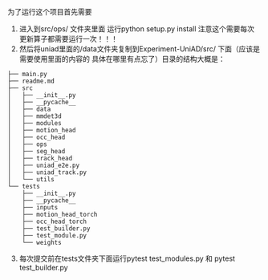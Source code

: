 为了运行这个项目首先需要
1. 进入到src/ops/ 文件夹里面 运行python setup.py install 注意这个需要每次更新算子都需要运行一次！！！
2. 然后将uniad里面的/data文件夹复制到Experiment-UniAD/src/ 下面（应该是需要使用里面的内容的 具体在哪里有点忘了）目录的结构大概是：
```
├── main.py
├── readme.md
├── src
│   ├── __init__.py
│   ├── __pycache__
│   ├── data
│   ├── mmdet3d
│   ├── modules
│   ├── motion_head
│   ├── occ_head
│   ├── ops
│   ├── seg_head
│   ├── track_head
│   ├── uniad_e2e.py
│   ├── uniad_track.py
│   └── utils
└── tests
    ├── __init__.py
    ├── __pycache__
    ├── inputs
    ├── motion_head_torch
    ├── occ_head_torch
    ├── test_builder.py
    ├── test_module.py
    └── weights
```
3. 每次提交前在tests文件夹下面运行pytest test_modules.py 和 pytest test_builder.py